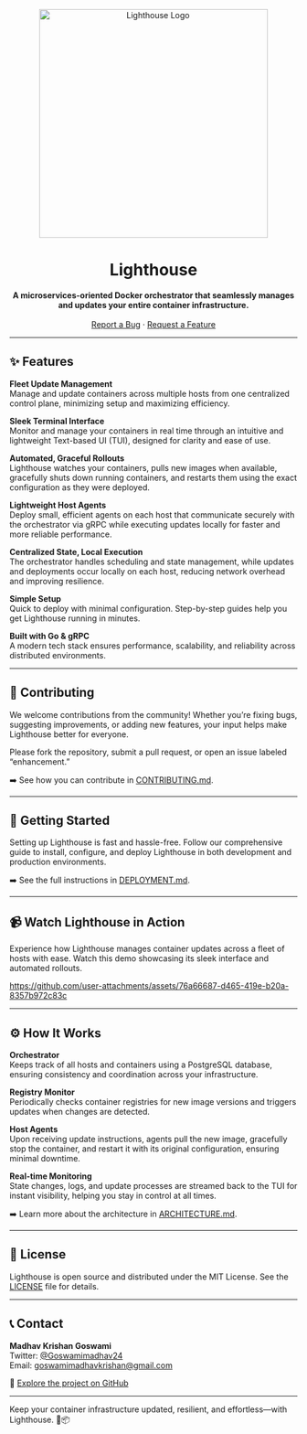 <p align="center">
  <img src="https://github.com/user-attachments/assets/1c7c23c0-da2b-4972-818a-9eacf527d31d" alt="Lighthouse Logo" width="400">
</p>

<h1 align="center">Lighthouse</h1>

<p align="center">
  <strong>A microservices-oriented Docker orchestrator that seamlessly manages and updates your entire container infrastructure.</strong>
  <br /><br />
  <a href="https://github.com/MadhavKrishanGoswami/Lighthouse/issues">Report a Bug</a>
  ·
  <a href="https://github.com/MadhavKrishanGoswami/Lighthouse/issues">Request a Feature</a>
</p>

---

## ✨ Features

**Fleet Update Management**  
Manage and update containers across multiple hosts from one centralized control plane, minimizing setup and maximizing efficiency.

**Sleek Terminal Interface**  
Monitor and manage your containers in real time through an intuitive and lightweight Text-based UI (TUI), designed for clarity and ease of use.

**Automated, Graceful Rollouts**  
Lighthouse watches your containers, pulls new images when available, gracefully shuts down running containers, and restarts them using the exact configuration as they were deployed.

**Lightweight Host Agents**  
Deploy small, efficient agents on each host that communicate securely with the orchestrator via gRPC while executing updates locally for faster and more reliable performance.

**Centralized State, Local Execution**  
The orchestrator handles scheduling and state management, while updates and deployments occur locally on each host, reducing network overhead and improving resilience.

**Simple Setup**  
Quick to deploy with minimal configuration. Step-by-step guides help you get Lighthouse running in minutes.

**Built with Go & gRPC**  
A modern tech stack ensures performance, scalability, and reliability across distributed environments.

---
## 🤝 Contributing

We welcome contributions from the community! Whether you’re fixing bugs, suggesting improvements, or adding new features, your input helps make Lighthouse better for everyone.

Please fork the repository, submit a pull request, or open an issue labeled “enhancement.”

➡️ See how you can contribute in [CONTRIBUTING.md](https://github.com/MadhavKrishanGoswami/Lighthouse/blob/main/docs/CONTRIBUTING.md).

---

## 🚀 Getting Started

Setting up Lighthouse is fast and hassle-free. Follow our comprehensive guide to install, configure, and deploy Lighthouse in both development and production environments.

➡️ See the full instructions in [DEPLOYMENT.md](https://github.com/MadhavKrishanGoswami/Lighthouse/blob/main/docs/DEPLOYMENT.md).

---

## 📹 Watch Lighthouse in Action

Experience how Lighthouse manages container updates across a fleet of hosts with ease. Watch this demo showcasing its sleek interface and automated rollouts.

<p align="center">


https://github.com/user-attachments/assets/76a66687-d465-419e-b20a-8357b972c83c

  
</p>

---

## ⚙️ How It Works

**Orchestrator**  
Keeps track of all hosts and containers using a PostgreSQL database, ensuring consistency and coordination across your infrastructure.

**Registry Monitor**  
Periodically checks container registries for new image versions and triggers updates when changes are detected.

**Host Agents**  
Upon receiving update instructions, agents pull the new image, gracefully stop the container, and restart it with its original configuration, ensuring minimal downtime.

**Real-time Monitoring**  
State changes, logs, and update processes are streamed back to the TUI for instant visibility, helping you stay in control at all times.

➡️ Learn more about the architecture in [ARCHITECTURE.md](https://github.com/MadhavKrishanGoswami/Lighthouse/blob/main/docs/ARCHITECTURE.md).

---

## 📜 License

Lighthouse is open source and distributed under the MIT License. See the [LICENSE](https://github.com/MadhavKrishanGoswami/Lighthouse/blob/main/LICENSE) file for details.

---

## 📞 Contact

**Madhav Krishan Goswami**  
Twitter: [@Goswamimadhav24](https://twitter.com/Goswamimadhav24)  
Email: goswamimadhavkrishan@gmail.com

🔗 [Explore the project on GitHub](https://github.com/MadhavKrishanGoswami/Lighthouse)

---

Keep your container infrastructure updated, resilient, and effortless—with Lighthouse. 🚀📦
